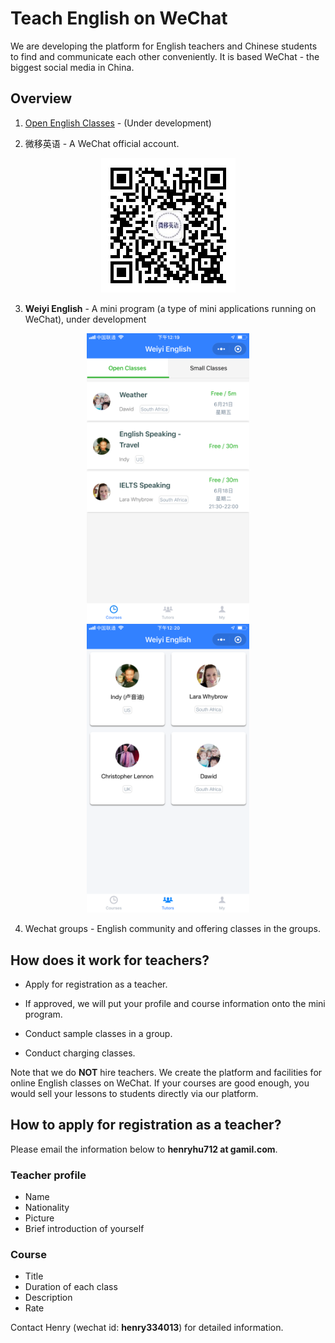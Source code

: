 # Teach English on WeChat

We are developing the platform for English teachers and Chinese students to find and communicate each other conveniently. It is based WeChat - the biggest social media in China.

## Overview

1. [Open English Classes](http://openenglishclasses.com) - (Under development)

2. 微移英语 - A WeChat official account.

<p align="center">
  <img src="images/wyyy.jpg" width="215">
</p>

3. **Weiyi English** - A mini program (a type of mini applications running on WeChat), under development

<p align="center">
  <img src="images/weiyi-english-courses.png" width="260">
  <img src="images/weiyi-english-teachers.png" width="260">
</p>

4. Wechat groups - English community and offering classes in the groups.

## How does it work for teachers?

- Apply for registration as a teacher.

- If approved, we will put your profile and course information onto the mini program.

- Conduct sample classes in a group.

- Conduct charging classes.

Note that we do **NOT** hire teachers. We create the platform and facilities for online English classes on WeChat. If your courses are good enough, you would sell your lessons to students directly via our platform.


## How to apply for registration as a teacher?

Please email the information below to **henryhu712 at gamil.com**.

### Teacher profile

- Name
- Nationality
- Picture
- Brief introduction of yourself

### Course

- Title
- Duration of each class
- Description
- Rate


Contact Henry (wechat id: **henry334013**) for detailed information.



